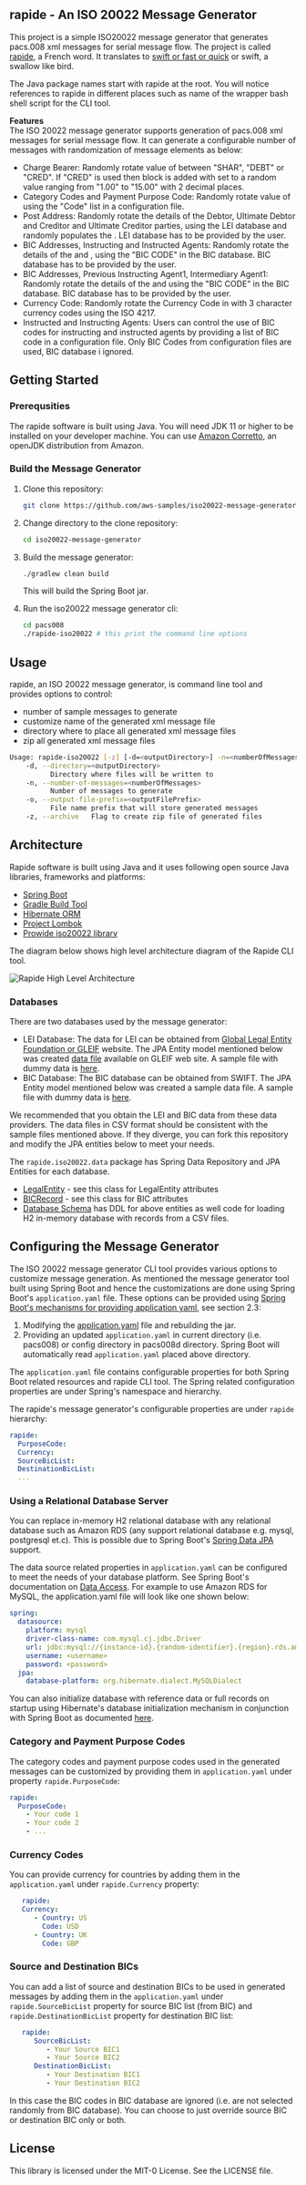 ## rapide - An ISO 20022 Message Generator
This project is a simple ISO20022 message generator that generates pacs.008 xml messages for serial message flow. The 
project is called [rapide](https://dictionary.cambridge.org/dictionary/french-english/rapide), a French word. It translates to 
[swift or fast or quick](https://dictionary.cambridge.org/dictionary/english-french/swift) or swift, a swallow like bird. 

The Java package names start with rapide at the root. You will notice references to rapide in different places such as 
name of the wrapper bash shell script for the CLI tool.

**Features**  
The ISO 20022 message generator supports generation of pacs.008 xml messages for serial message flow. It can generate a 
configurable number of messages with randomization of message elements as below:
- Charge Bearer: Randomly rotate value of <ChrgBr> between "SHAR", "DEBT" or "CRED". If "CRED" is used then <ChrgsInf> block is added 
  with <Amt> set to a random value ranging from "1.00" to "15.00" with 2 decimal places.
- Category Codes and Payment Purpose Code: Randomly rotate value of <Cd> using the "Code" list in a configuration file.
- Post Address: Randomly rotate the details of the Debtor, Ultimate Debtor and Creditor and Ultimate Creditor parties, 
  using the LEI database and randomly populates the <PstlAdr>. LEI database has to be provided by the user.
- BIC Addresses, Instructing and Instructed Agents: Randomly rotate the details of the <InstgAgt> and <InstdAgt>, 
  using the "BIC CODE" in the BIC database. BIC database has to be provided by the user.
- BIC Addresses, Previous Instructing Agent1, Intermediary Agent1: Randomly rotate the details of the <PrvsInstAgt1> 
  and <IntrmyAgt1> using the "BIC CODE" in the BIC database. BIC database has to be provided by the user.
- Currency Code: Randomly rotate the Currency Code in <Ccy> with 3 character currency codes using the ISO 4217. 
- Instructed and Instructing Agents: Users can control the use of BIC codes for instructing and instructed agents by 
  providing a list of BIC code in a configuration file. Only BIC Codes from configuration files are used, BIC database i
  ignored.

## Getting Started
### Prerequsities
The rapide software is built using Java. You will need JDK 11 or higher to be installed on your developer machine. You 
can use [Amazon Corretto](https://aws.amazon.com/corretto/), an openJDK distribution from Amazon.

### Build the Message Generator 
1. Clone this repository:
   ```bash
   git clone https://github.com/aws-samples/iso20022-message-generator.git
   ```

1. Change directory to the clone repository:
   ```bash
   cd iso20022-message-generator
   ```
   
1. Build the message generator:
   ```bash
   ./gradlew clean build
   ```

   This will build the Spring Boot jar.  
  
1. Run the iso20022 message generator cli:
   ```bash
   cd pacs008
   ./rapide-iso20022 # this print the command line options
   ```
   

## Usage
rapide, an ISO 20022 message generator, is command line tool and provides options to control:  
- number of sample messages to generate
- customize name of the generated xml message file
- directory where to place all generated xml message files
- zip all generated xml message files

```bash 
Usage: rapide-iso20022 [-z] [-d=<outputDirectory>] -n=<numberOfMessages> [-o=<outputFilePrefix>]
    -d, --directory=<outputDirectory>
          Directory where files will be written to
    -n, --number-of-messages=<numberOfMessages>
          Number of messages to generate
    -o, --output-file-prefix=<outputFilePrefix>
          File name prefix that will store generated messages
    -z, --archive   Flag to create zip file of generated files
```


## Architecture
Rapide software is built using Java and it uses following open source Java libraries, frameworks and platforms:
- [Spring Boot](https://spring.io/projects/spring-boot)
- [Gradle Build Tool](https://gradle.org/)
- [Hibernate ORM](https://hibernate.org/orm/)
- [Project Lombok](https://projectlombok.org/)  
- [Prowide iso20022 library](https://github.com/prowide/prowide-iso20022)

The diagram below shows high level architecture diagram of the Rapide CLI tool.

![Rapide High Level Architecture](docs/images/iso20022-message-generator.png)

### Databases
There are two databases used by the message generator:  
- LEI Database: The data for LEI can be obtained from [Global Legal Entity Foundation or GLEIF](
  https://www.gleif.org/en/lei-data/access-and-use-lei-data) website. The JPA Entity model mentioned below was created 
  [data file](https://www.gleif.org/en/lei-data/gleif-golden-copy/download-the-golden-copy#/) available on GLEIF web site. 
  A sample file with dummy data is [here](pacs008/src/main/resources/db/lei_sample_records.csv).
- BIC Database: The BIC database can be obtained from SWIFT. The JPA Entity model mentioned below was created a sample 
  data file. A sample file with dummy data is [here](pacs008/src/main/resources/db/bic_sample_records.csv).
  
We recommended that you obtain the LEI and BIC data from these data providers. The data files in CSV format should be 
consistent with the sample files mentioned above. If they diverge, you can fork this repository and modify the JPA 
entities below to meet your needs.
  
The `rapide.iso20022.data` package has Spring Data Repository and JPA Entities for each database. 
- [LegalEntity](pacs008/src/main/java/rapide/iso20022/data/lei/model/LegalEntity.java) - see this class for LegalEntity attributes
- [BICRecord](pacs008/src/main/java/rapide/iso20022/data/bic/model/BICRecord.java) - see this class for BIC attributes
- [Database Schema](pacs008/src/main/resources/schema.sql) has DDL for above entities as well code for loading H2 in-memory 
  database with records from a CSV files. 
  
## Configuring the Message Generator
The ISO 20022 message generator CLI tool provides various options to customize message generation. As mentioned the message generator 
tool built using Spring Boot and hence the customizations are done using Spring Boot's `application.yaml` file. 
These options can be provided using [Spring Boot's mechanisms for providing application yaml](
https://docs.spring.io/spring-boot/docs/current/reference/html/features.html#features.external-config), see section 2.3:

1. Modifying the [application.yaml](pacs008/src/main/resources/application.yml) file and rebuilding the jar.
1. Providing an updated `application.yaml` in current directory (i.e. pacs008) or config directory in pacs008d directory. 
   Spring Boot will automatically read `application.yaml` placed above directory.

The `application.yaml` file contains configurable properties for both Spring Boot related resources and rapide CLI tool. 
The Spring related configuration properties are under Spring's namespace and hierarchy.

The rapide's message generator's configurable properties are under `rapide` hierarchy:
```yaml
rapide:
  PurposeCode:
  Currency:
  SourceBicList:
  DestinationBicList:
  ...
```

### Using a Relational Database Server
You can replace in-memory H2 relational database with any relational database such as Amazon RDS (any support relational 
database e.g. mysql, postgresql et.c). This is possible due to Spring Boot's [Spring Data JPA](
https://docs.spring.io/spring-boot/docs/current/reference/html/features.html#features.sql.jpa-and-spring-data) support.

The data source related properties in `application.yaml` can be configured to meet the needs of your database platform. 
See Spring Boot's documentation on [Data Access](
https://docs.spring.io/spring-boot/docs/current/reference/html/howto.html#howto.data-access). For example to use Amazon RDS 
for MySQL, the application.yaml file will look like one shown below:
```yaml
spring:
  datasource:
    platform: mysql
    driver-class-name: com.mysql.cj.jdbc.Driver
    url: jdbc:mysql://{instance-id}.{random-identifier}.{region}.rds.amazonaws.com:3306/{database-name}
    username: <username>
    password: <password>
  jpa:
    database-platform: org.hibernate.dialect.MySQLDialect
```

You can also initialize database with reference data or full records on startup using Hibernate's database initialization mechanism in 
conjunction with Spring Boot as documented [here](
https://docs.spring.io/spring-boot/docs/current/reference/html/howto.html#howto.data-initialization).

### Category and Payment Purpose Codes
The category codes and payment purpose codes used in the generated messages can be customized by providing them in `application.yaml` 
under property `rapide.PurposeCode`:  
```yaml
rapide:
  PurposeCode:
    - Your code 1
    - Your code 2
    - ... 
```

### Currency Codes
You can provide currency for countries by adding them in the `application.yaml` under `rapide.Currency` property:  
```yaml
   rapide:
   Currency:
      - Country: US
        Code: USD
      - Country: UK
        Code: GBP
```

### Source and Destination BICs
You can add a list of source and destination BICs to be used in generated messages by adding them in the `application.yaml` 
under `rapide.SourceBicList` property for source BIC list (from BIC) and `rapide.DestinationBicList` property for 
destination BIC list:
```yaml
   rapide:
      SourceBicList:
         - Your Source BIC1
         - Your Source BIC2
      DestinationBicList:
         - Your Destination BIC1
         - Your Destination BIC2
```   

In this case the BIC codes in BIC database are ignored (i.e. are not selected randomly from BIC database). You can choose to 
just override source BIC or destination BIC only or both.

## License

This library is licensed under the MIT-0 License. See the LICENSE file.

